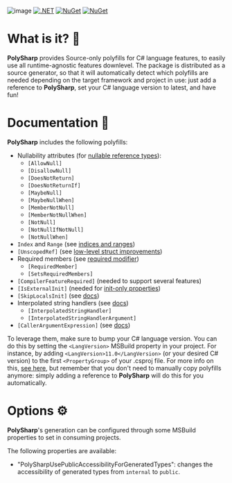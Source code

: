 ![image](https://user-images.githubusercontent.com/10199417/197341200-3810e13c-9104-4911-90fc-b8add0862458.png)
[![.NET](https://github.com/Sergio0694/PolySharp/workflows/.NET/badge.svg)](https://github.com/Sergio0694/PolySharp/actions) [![NuGet](https://img.shields.io/nuget/dt/PolySharp.svg)](https://www.nuget.org/stats/packages/PolySharp?groupby=Version) [![NuGet](https://img.shields.io/nuget/vpre/PolySharp.svg)](https://www.nuget.org/packages/PolySharp/)

# What is it? 🚀

**PolySharp** provides Source-only polyfills for C# language features, to easily use all runtime-agnostic features downlevel. The package is distributed as a source generator, so that it will automatically detect which polyfills are needed depending on the target framework and project in use: just add a reference to **PolySharp**, set your C# language version to latest, and have fun!

# Documentation 📖

**PolySharp** includes the following polyfills:
- Nullability attributes (for [nullable reference types](https://learn.microsoft.com/dotnet/csharp/nullable-references)):
  - `[AllowNull]`
  - `[DisallowNull]`
  - `[DoesNotReturn]`
  - `[DoesNotReturnIf]`
  - `[MaybeNull]`
  - `[MaybeNullWhen]`
  - `[MemberNotNull]`
  - `[MemberNotNullWhen]`
  - `[NotNull]`
  - `[NotNullIfNotNull]`
  - `[NotNullWhen]`
- `Index` and `Range` (see [indices and ranges](https://learn.microsoft.com/dotnet/csharp/whats-new/tutorials/ranges-indexes))
- `[UnscopedRef]` (see [low-level struct improvements](https://github.com/dotnet/csharplang/blob/main/proposals/low-level-struct-improvements.md))
- Required members (see [required modifier](https://learn.microsoft.com/dotnet/csharp/language-reference/keywords/required))
  - `[RequiredMember]`
  - `[SetsRequiredMembers]`
- `[CompilerFeatureRequired]` (needed to support several features)
- `[IsExternalInit]` (needed for [init-only properties](https://learn.microsoft.com/dotnet/csharp/language-reference/keywords/init))
- `[SkipLocalsInit]` (see [docs](https://learn.microsoft.com/dotnet/csharp/language-reference/attributes/general#skiplocalsinit-attribute))
- Interpolated string handlers (see [docs](https://learn.microsoft.com/dotnet/csharp/whats-new/tutorials/interpolated-string-handler))
  - `[InterpolatedStringHandler]`
  - `[InterpolatedStringHandlerArgument]`
- `[CallerArgumentExpression]` (see [docs](https://learn.microsoft.com/dotnet/csharp/language-reference/proposals/csharp-10.0/caller-argument-expression))

To leverage them, make sure to bump your C# language version. You can do this by setting the `<LangVersion>` MSBuild property in your project. For instance, by adding `<LangVersion>11.0</LangVersion>` (or your desired C# version) to the first `<PropertyGroup>` of your .csproj file. For more info on this, [see here](https://sergiopedri.medium.com/enabling-and-using-c-9-features-on-older-and-unsupported-runtimes-ce384d8debb), but remember that you don't need to manually copy polyfills anymore: simply adding a reference to **PolySharp** will do this for you automatically.

# Options ⚙️

**PolySharp**'s generation can be configured through some MSBuild properties to set in consuming projects.

The following properties are available:
- "PolySharpUsePublicAccessibilityForGeneratedTypes": changes the accessibility of generated types from `internal` to `public`.
